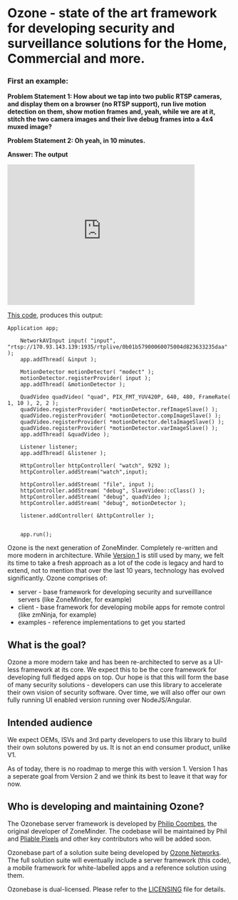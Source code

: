 # Ozone - state of the art framework for developing security and surveillance solutions for the Home, Commercial and more.


### First an example:

**Problem Statement 1: How about we tap into two public RTSP cameras, and display them on a browser (no RTSP support), run live motion detection on them, show motion frames and, yeah, while we are at it, stitch the two camera images and their live debug frames into a 4x4 muxed image?**

**Problem Statement 2: Oh yeah, in 10 minutes.**


**Answer: The output**

<iframe width="420" height="315" src="https://www.youtube.com/embed/Ic2HXUjxRnU" frameborder="0" allowfullscreen></iframe>



[This code](https://github.com/ozonesecurity/ozonebase/blob/master/server/src/examples/starter_example.cpp), produces this output:


```
Application app;

    NetworkAVInput input( "input", "rtsp://170.93.143.139:1935/rtplive/0b01b57900060075004d823633235daa" );
    app.addThread( &input );

	MotionDetector motionDetector( "modect" );
  	motionDetector.registerProvider( input );
   	app.addThread( &motionDetector );

	QuadVideo quadVideo( "quad", PIX_FMT_YUV420P, 640, 480, FrameRate( 1, 10 ), 2, 2 );
   	quadVideo.registerProvider( *motionDetector.refImageSlave() );
   	quadVideo.registerProvider( *motionDetector.compImageSlave() );
   	quadVideo.registerProvider( *motionDetector.deltaImageSlave() );
   	quadVideo.registerProvider( *motionDetector.varImageSlave() );
   	app.addThread( &quadVideo );

    Listener listener;
    app.addThread( &listener );

    HttpController httpController( "watch", 9292 );
    httpController.addStream("watch",input);

	httpController.addStream( "file", input );
   	httpController.addStream( "debug", SlaveVideo::cClass() );
   	httpController.addStream( "debug", quadVideo );
   	httpController.addStream( "debug", motionDetector );
	
    listener.addController( &httpController );


    app.run();
```


Ozone is the next generation of ZoneMinder.
Completely re-written and more modern in architecture. While [Version 1](https://github.com/zoneminder) is still used by many, we felt its time to take a fresh approach as a lot of the code is legacy and hard to extend, not to mention that over the last 10 years, technology has evolved significantly.
Ozone comprises of:

* server - base framework for developing security and surveilllance servers (like ZoneMinder, for example)
* client - base framework for developing mobile apps for remote control (like zmNinja, for example)
* examples - reference implementations to get  you started


## What is the goal?

Ozone a more modern take and has been re-architected to serve as a UI-less framework at its core. We expect this to be the core framework for developing full fledged apps on top. Our hope is that this will form the base of many security solutions - developers can use this library to accelerate their own vision of security software. Over time, we will also offer our own fully running UI enabled version running over NodeJS/Angular.

## Intended audience

We expect OEMs, ISVs and 3rd party developers to use this library to build their own solutons powered by us. It is not an end consumer product, unlike V1.

As of today, there is no roadmap to merge this with version 1. Version 1 has a seperate goal from Version 2 and we think its best to leave it that way for now.

## Who is developing and maintaining Ozone?
The Ozonebase server framework is developed by [Philip Coombes](https://github.com/web2wire), the original developer of ZoneMinder.
The codebase will be maintained by Phil and [Pliable Pixels](https://github.com/pliablepixels) and other key contributors who will be added soon.

Ozonebase part of a solution suite being developed by [Ozone Networks](http://ozone.network). The full solution suite will eventually include a server framework (this code), a mobile framework for white-labelled apps and a reference solution using them.

Ozonebase is dual-licensed.
Please refer to the [LICENSING](LICENSE.md) file for details.
